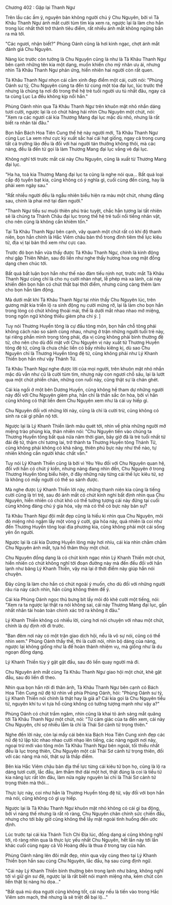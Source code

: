 




Chương 402 : Gặp lại Thanh Ngư


Trên lầu các ầm ỹ, nguyên bản không người chú ý Chu Nguyên, bởi vì Tả Khâu Thanh Ngư ánh mắt cười tủm tỉm kia xem ra, ngược lại là làm cho hắn trong lúc nhất thời trở thành tiêu điểm, rất nhiều ánh mắt không ngừng bắn ra mà tới.

"Các ngươi, nhận biết?" Phùng Oánh cũng là hơi kinh ngạc, chợt ánh mắt đánh giá Chu Nguyên.

Nàng lúc trước còn tưởng là Chu Nguyên cũng là như là Tả Khâu Thanh Ngư bên cạnh những tên kia một dạng, muốn khiến cho mỹ nhân ưu ái, nhưng nhìn Tả Khâu Thanh Ngư phản ứng, hiển nhiên hai người còn rất quen.

Tả Khâu Thanh Ngư nhọn cái cằm xinh đẹp điểm một cái, cười nói: "Phùng Oánh sư tỷ, Chu Nguyên cùng ta đến từ cùng một tòa đại lục, lúc trước thế nhưng là chúng ta nơi đó trong thế hệ trẻ tuổi người ưu tú nhất đâu, ngay cả ta cùng Lục La đều không kịp nổi hắn."

Phùng Oánh nhìn qua Tả Khâu Thanh Ngư trên khuôn mặt nhỏ nhắn dáng tươi cười, ngược lại là có chút hăng hái nhìn Chu Nguyên một chút, nói: "Xem ra các ngươi cái kia Thương Mang đại lục mặc dù nhỏ, nhưng là rất biết ra nhân tài đâu."

Bọn hắn Bách Hoa Tiên Cung thế hệ này người mới, Tả Khâu Thanh Ngư cùng Lục La xem như cực kỳ xuất sắc hai cái hạt giống, ngay cả trong cung tất cả trưởng lão đều là đối với hai người tán thưởng không thôi, mà các nàng, đều là đến từ gọi là làm Thương Mang đại lục vắng vẻ đại lục.

Không nghĩ tới trước mắt cái này Chu Nguyên, cũng là xuất từ Thương Mang đại lục.

"Ha ha, toà kia Thương Mang đại lục ta cũng là nghe nói qua... Bất quá loại cấp độ tuyển bạt kia, cũng không có ý nghĩa gì, cuối cùng đến cùng, hay là phải xem ngày sau."

"Rất nhiều người đều là ngẫu nhiên biểu hiện ra màu một chút, nhưng đằng sau, chính là phai mờ tại đám người."

"Thanh Ngư tiểu sư muội thiên phú trác tuyệt, chắc hẳn tương lai tất nhiên sẽ là chúng ta Thánh Châu đại lục trong thế hệ trẻ tuổi nổi tiếng nhân vật, cho nên cũng là không cần khiêm tốn."

Tại Tả Khâu Thanh Ngư bên cạnh, vây quanh một chút rất có khí độ thanh niên, bọn hắn chính là Hắc Viêm châu bản thổ trong đỉnh tiêm thế lực kiêu tử, địa vị tại bản thổ xem như cực cao.

Trước đó bọn hắn vừa thấy được Tả Khâu Thanh Ngư, chính là kinh động như gặp Thiên Nhân, sau đó liền như nghe thấy hương hoa ong mật đồng dạng chen chúc tới.

Bất quá bất luận bọn hắn như thế nào đàm tiếu nịnh nọt, trước mắt Tả Khâu Thanh Ngư cũng chỉ là cho nụ cười nhàn nhạt, lễ phép mà xa lánh, cái này khiến đến bọn hắn có chút thất bại thời điểm, nhưng cũng càng thêm làm cho bọn hắn tâm động.

Mà dưới mắt khi Tả Khâu Thanh Ngư tại nhìn thấy Chu Nguyên lúc, trên gương mặt kia triển lộ ra sinh động nụ cười mừng rỡ, lại là làm cho bọn hắn trong lòng có chút không thoải mái, thế là dưới mắt nhao nhao mở miệng, trong ngôn ngữ không thiếu gièm pha chi ý. ]

Tuy nói Thương Huyền tông là cự đầu tông môn, bọn hắn chỗ tông phái không cách nào so sánh cùng nhau, nhưng ở trận những người tuổi trẻ này, tại riêng phần mình trong tông phái, địa vị cũng không phải bình thường đệ tử, cho nên cho dù đối mặt với Chu Nguyên vị này xuất từ Thương Huyền tông đệ tử, cũng là chưa chắc liền có bấy nhiêu kiêng kị, dù sao Chu Nguyên chỉ là Thương Huyền tông đệ tử, cũng không phải như Lý Khanh Thiền bọn hắn như vậy Thánh Tử.

Tả Khâu Thanh Ngư nghe được lời của mọi người, trên khuôn mặt nhỏ nhắn mặc dù vẫn như cũ là cười tủm tỉm, nhưng này con ngươi chỗ sâu, lại là lướt qua một chút phiền chán, những con ruồi này, cũng thật sự là chán ghét.

Cái kia ngồi ở một bên Dương Huyền, cũng không hề tham dự những người này đối với Chu Nguyên gièm pha, hắn chỉ là thần sắc ôn hòa, bởi vì hắn cũng không có thật liền đem Chu Nguyên xem như là cái uy hiếp gì.

Chu Nguyên đối với những lời này, cũng là chỉ là cười trừ, cũng không có sinh ra cái gì phẫn nộ tới.

Ngược lại là Lý Khanh Thiền lãnh mâu quét tới, nhìn về phía những người mở miệng trào phúng kia, thản nhiên nói: "Chu Nguyên tiến vào chúng ta Thương Huyền tông bất quá nửa năm thời gian, bây giờ đã là trẻ tuổi nhất tử đái đệ tử, thậm chí tương lai, trở thành ta Thương Huyền tông Thánh Tử, cũng không phải không có khả năng, thiên phú bực này như thế nào, tự nhiên không cần người khác chất vấn."

Tuy nói Lý Khanh Thiền cũng là bởi vì Yêu Yêu đối với Chu Nguyên quan hệ, đối với hắn có chút ý kiến, nhưng nàng đang nhìn đến, Chu Nguyên ở trong Thương Huyền tông biểu hiện, ở đây những này từng cái thế lực kiêu tử, sợ là không có mấy người có thể so sánh được.

Mà nghe được Lý Khanh Thiền lời này, những thanh niên kia cũng là tiếng cười cũng là trì trệ, sau đó ánh mắt có chút kinh nghi bất định nhìn qua Chu Nguyên, hiển nhiên có chút khó có thể tưởng tượng cái này đứng tại cuối cùng không đáng chú ý gia hỏa, vậy mà có thể có bực này bản sự?

Tả Khâu Thanh Ngư đôi mắt đẹp cũng là hiếu kì nhìn qua Chu Nguyên, môi đỏ miệng nhỏ ngậm lấy một vòng ý cười, gia hỏa này, quả nhiên là coi như đến Thương Huyền tông loại địa phương kia, cũng không phải một cái sống yên ổn người.

Ngược lại là cái kia Dương Huyền lông mày hơi nhíu, cái kia nhìn chằm chằm Chu Nguyên ánh mắt, tựa hồ thâm thúy một chút.

Chu Nguyên đồng dạng là có chút kinh ngạc nhìn Lý Khanh Thiền một chút, hiển nhiên có chút không nghĩ tới đoạn đường này mà đến đều đối với hắn lạnh như băng Lý Khanh Thiền, vậy mà lại ở thời điểm này giúp hắn nói chuyện.

Đây cũng là làm cho hắn có chút ngoài ý muốn, cho dù đối với những người râu ria này cách nhìn, hắn cũng không thèm để ý.

Cái kia Phùng Oánh ngọc thủ bưng bít lấy môi đỏ khẽ cười một tiếng, nói: "Xem ra ta ngược lại thật ra nói không sai, cái này Thương Mang đại lục, gần nhất nhân tài hoàn toàn chính xác trở ra không ít đâu."

Lý Khanh Thiền không có nhiều lời, cùng hơi nói chuyện với nhau một chút, chính là dự định rời đi trước.

"Ban đêm nơi này có một trận giao dịch hội, nếu là vô sự nói, cũng có thể nhìn xem." Phùng Oánh thấy thế, thì là cười nói, nhìn bộ dáng của nàng, ngược lại không giống như là để hoàn thành nhiệm vụ, mà giống như là du ngoạn đồng dạng.

Lý Khanh Thiền tùy ý gật gật đầu, sau đó liền quay người mà đi.

Chu Nguyên ánh mắt cùng Tả Khâu Thanh Ngư giao hội một chút, khẽ gật đầu, sau đó liền đi theo.

Nhìn qua bọn hắn rời đi thân ảnh, Tả Khâu Thanh Ngư bên cạnh có Bách Hoa Tiên Cung nữ đệ tử nhìn về phía Phùng Oánh, hỏi: "Phùng Oánh sư tỷ, Lý Khanh Thiền nói chính là thật hay là giả a? Cái kia gọi là Chu Nguyên tiểu tử, nguyên khí tu vi tựa hồ cũng không có tưởng tượng mạnh như vậy a?"

Phùng Oánh có chút trầm ngâm, nhìn cũng là khai tỏ ánh sáng mắt quăng tới Tả Khâu Thanh Ngư một chút, nói: "Từ cảm giác của ta đến xem, cái này Chu Nguyên, chỉ sợ nhiều lắm là chỉ là Thái Sơ cảnh tứ trọng thiên."

Nghe đến lời này, còn lại mấy cái bên kia Bách Hoa Tiên Cung xinh đẹp các nữ đệ tử lập tức nhao nhao cười nhạo lên tiếng, các nàng người nơi này, ngoại trừ mới vào tông môn Tả Khâu Thanh Ngư bên ngoài, tối thiểu nhất đều là lục trọng thiên, Chu Nguyên một cái Thái Sơ cảnh tứ trọng thiên, đối với các nàng mà nói, thật sự là thấp điểm.

Bên kia Hắc Viêm châu bản địa thế lực từng cái kiêu tử bọn họ, cũng là lộ ra dáng tươi cười, lắc đầu, âm thầm thở dài một hơi, thật đúng là coi là tiểu tử kia năng lực rất lớn đâu, làm nửa ngày nguyên lai chỉ là Thái Sơ cảnh tứ trọng thiên mà thôi...

Thực lực này, coi như hắn là Thương Huyền tông đệ tử, vậy đối với bọn hắn mà nói, cũng không có gì uy hiếp.

Ngược lại là Tả Khâu Thanh Ngư khuôn mặt nhỏ không có cái gì ba động, bởi vì nàng thế nhưng là rất rõ ràng, Chu Nguyên chân chính sức chiến đấu, nhưng cho tới bây giờ cũng không thể lấy mặt ngoài tình huống đến ước định.

Lúc trước tại cái kia Thánh Tích Chi Địa lúc, đồng dạng ai cũng không nghĩ tới, rõ ràng nhìn qua là thực lực yếu nhất Chu Nguyên, hết lần này tới lần khác cuối cùng ngay cả Võ Hoàng đều là thua ở trong tay của hắn.

Phùng Oánh nâng lên đôi mắt đẹp, nhìn qua vậy cùng theo tại Lý Khanh Thiền bọn hắn sau cùng Chu Nguyên, lắc đầu, hạ sau cùng định ngữ.

"Cái này Lý Khanh Thiền bình thường bên trong lạnh như băng, không nghĩ tới vì giữ gìn sư đệ, ngược lại là rất biết nói mạnh miệng nha, kém chút còn liền thật bị nàng hù dọa..."

"Bất quá mù dọa người cũng không tốt, cái này nếu là tiến vào trong Hắc Viêm sơn mạch, thế nhưng là sẽ triệt để bại lộ..."




